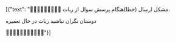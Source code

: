 [{"text": "🚨🚨🚨🚨🚨🚨🚨🚨🚨
مشکل ارسال (خطا)هنگام پرسش سوال از ربات.

دوستان نگران نباشید  ربات در حال تعمیره

🚨🚨🚨🚨🚨🚨🚨🚨🚨🚨🚨"}]
